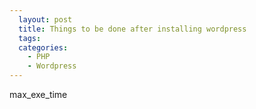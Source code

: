 ```yaml
---
  layout: post
  title: Things to be done after installing wordpress
  tags:
  categories:
    - PHP
    - Wordpress
---
```


max_exe_time
